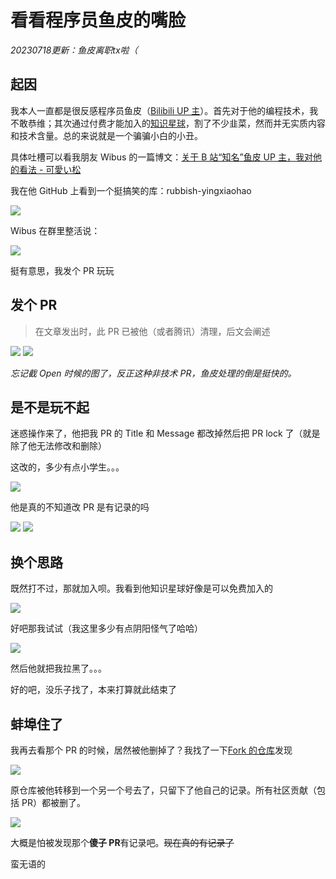 # 看看程序员鱼皮的嘴脸

*20230718更新：鱼皮离职tx啦（*

## 起因

我本人一直都是很反感程序员鱼皮（[Bilibili UP 主](https://space.bilibili.com/12890453)）。首先对于他的编程技术，我不敢恭维；其次通过付费才能加入的[知识星球](https://yupi.icu/)，割了不少韭菜，然而并无实质内容和技术含量。总的来说就是一个骗骗小白的小丑。

具体吐槽可以看我朋友 Wibus 的一篇博文：[关于 B 站“知名”鱼皮 UP 主，我对他的看法 - 可愛い松](https://blog.wibus.ren/posts/z-turn/joker_yupi_up)

我在他 GitHub 上看到一个挺搞笑的库：rubbish-yingxiaohao

![](images/rubbish_yingxiaohao_origin_repo.png)

Wibus 在群里整活说：

![](images/Snipaste_2022-11-07_00-23-53.png)

挺有意思，我发个 PR 玩玩

## 发个 PR

> 在文章发出时，此 PR 已被他（或者腾讯）清理，后文会阐述

![](images/pr_file_change.png)
![](images/%E5%BE%AE%E4%BF%A1%E5%9B%BE%E7%89%87_20221107003732.jpg)

_忘记截 Open 时候的图了，反正这种非技术 PR，鱼皮处理的倒是挺快的。_

## 是不是玩不起

迷惑操作来了，他把我 PR 的 Title 和 Message 都改掉然后把 PR lock 了（就是除了他无法修改和删除）

这改的，多少有点小学生。。。

![](images/%E5%BE%AE%E4%BF%A1%E5%9B%BE%E7%89%87_20221107004741.png)

他是真的不知道改 PR 是有记录的吗

![](images/pr_change_title.png)
![](images/pr_change_message.png)

## 换个思路

既然打不过，那就加入呗。我看到他知识星球好像是可以免费加入的

![](images/Snipaste_2022-11-07_00-50-21.png)

好吧那我试试（我这里多少有点阴阳怪气了哈哈）

![](images/join_zsxq.png)

然后他就把我拉黑了。。。

好的吧，没乐子找了，本来打算就此结束了

## 蚌埠住了

我再去看那个 PR 的时候，居然被他删掉了？我找了一下[Fork 的仓库](https://github.com/jsun969/rubbish-yingxiaohao)发现

![](images/Snipaste_2022-11-07_00-55-53.png)

原仓库被他转移到一个另一个号去了，只留下了他自己的记录。所有社区贡献（包括 PR）都被删了。

![](images/Snipaste_2022-11-07_01-10-11.png)

大概是怕被发现那个**傻子 PR**有记录吧。~~现在真的有记录了~~

蛮无语的

